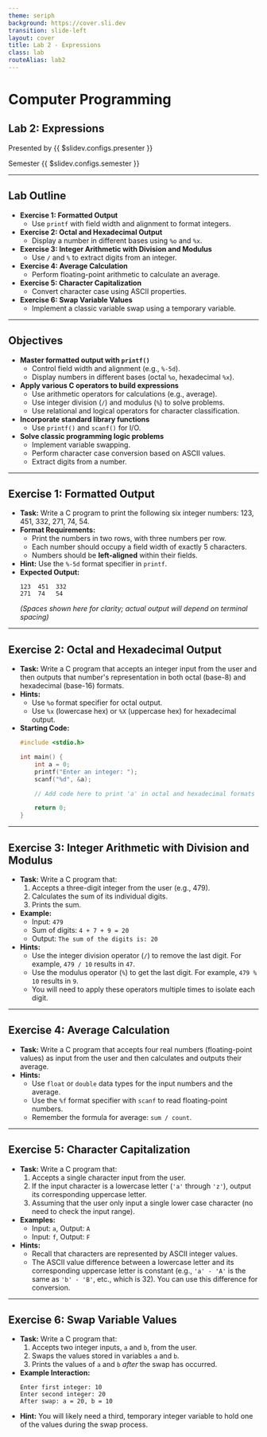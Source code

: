 ```yaml
---
theme: seriph
background: https://cover.sli.dev
transition: slide-left
layout: cover
title: Lab 2 - Expressions
class: lab
routeAlias: lab2 
---
```


# Computer Programming
## Lab 2: Expressions

Presented by {{ $slidev.configs.presenter }}

Semester {{ $slidev.configs.semester }}

---

## Lab Outline

* **Exercise 1: Formatted Output**
    * Use `printf` with field width and alignment to format integers.
* **Exercise 2: Octal and Hexadecimal Output**
    * Display a number in different bases using `%o` and `%x`.
* **Exercise 3: Integer Arithmetic with Division and Modulus**
    * Use `/` and `%` to extract digits from an integer.
* **Exercise 4: Average Calculation**
    * Perform floating-point arithmetic to calculate an average.
* **Exercise 5: Character Capitalization**
    * Convert character case using ASCII properties.
* **Exercise 6: Swap Variable Values**
    * Implement a classic variable swap using a temporary variable.

---

## Objectives

* **Master formatted output with `printf()`**
    * Control field width and alignment (e.g., `%-5d`).
    * Display numbers in different bases (octal `%o`, hexadecimal `%x`).
* **Apply various C operators to build expressions**
    * Use arithmetic operators for calculations (e.g., average).
    * Use integer division (`/`) and modulus (`%`) to solve problems.
    * Use relational and logical operators for character classification.
* **Incorporate standard library functions**
    * Use `printf()` and `scanf()` for I/O.
* **Solve classic programming logic problems**
    * Implement variable swapping.
    * Perform character case conversion based on ASCII values.
    * Extract digits from a number.

---

## Exercise 1: Formatted Output

* **Task:** Write a C program to print the following six integer numbers: 123, 451, 332, 271, 74, 54.
* **Format Requirements:**
    * Print the numbers in two rows, with three numbers per row.
    * Each number should occupy a field width of exactly 5 characters.
    * Numbers should be **left-aligned** within their fields.
* **Hint:** Use the `%-5d` format specifier in `printf`.
* **Expected Output:**
    ```
    123  451  332
    271  74   54
    ```
    *(Spaces shown here for clarity; actual output will depend on terminal spacing)*

---

## Exercise 2: Octal and Hexadecimal Output

* **Task:** Write a C program that accepts an integer input from the user and then outputs that number's representation in both octal (base-8) and hexadecimal (base-16) formats.
* **Hints:**
    * Use `%o` format specifier for octal output.
    * Use `%x` (lowercase hex) or `%X` (uppercase hex) for hexadecimal output.
* **Starting Code:**
    ```c
    #include <stdio.h>

    int main() {
        int a = 0;
        printf("Enter an integer: ");
        scanf("%d", &a);

        // Add code here to print 'a' in octal and hexadecimal formats

        return 0;
    }
    ```

---

## Exercise 3: Integer Arithmetic with Division and Modulus

* **Task:** Write a C program that:
    1.  Accepts a three-digit integer from the user (e.g., 479).
    2.  Calculates the sum of its individual digits.
    3.  Prints the sum.
* **Example:**
    *   Input: `479`
    *   Sum of digits: `4 + 7 + 9 = 20`
    *   Output: `The sum of the digits is: 20`
* **Hints:**
    *   Use the integer division operator (`/`) to remove the last digit. For example, `479 / 10` results in `47`.
    *   Use the modulus operator (`%`) to get the last digit. For example, `479 % 10` results in `9`.
    *   You will need to apply these operators multiple times to isolate each digit.

---

## Exercise 4: Average Calculation

* **Task:** Write a C program that accepts four real numbers (floating-point values) as input from the user and then calculates and outputs their average.
* **Hints:**
    * Use `float` or `double` data types for the input numbers and the average.
    * Use the `%f` format specifier with `scanf` to read floating-point numbers.
    * Remember the formula for average: `sum / count`.

---

## Exercise 5: Character Capitalization

* **Task:** Write a C program that:
    1.  Accepts a single character input from the user.
    2.  If the input character is a lowercase letter (`'a'` through `'z'`), output its corresponding uppercase letter.
    3. Assuming that the user only input a single lower case character (no need to check the input range).
* **Examples:**
    * Input: `a`, Output: `A`
    * Input: `f`, Output: `F`
* **Hints:**
    * Recall that characters are represented by ASCII integer values.
    * The ASCII value difference between a lowercase letter and its corresponding uppercase letter is constant (e.g., `'a' - 'A'` is the same as `'b' - 'B'`, etc., which is 32). You can use this difference for conversion.

---

## Exercise 6: Swap Variable Values

* **Task:** Write a C program that:
    1.  Accepts two integer inputs, `a` and `b`, from the user.
    2.  Swaps the values stored in variables `a` and `b`.
    3.  Prints the values of `a` and `b` *after* the swap has occurred.
* **Example Interaction:**
    ```
    Enter first integer: 10
    Enter second integer: 20
    After swap: a = 20, b = 10
    ```
* **Hint:** You will likely need a third, temporary integer variable to hold one of the values during the swap process.

<div style="position:fixed;bottom:0;right:20px;padding-bottom:30px">
<Link to="assessment" title="Go to Assessment Rubric 📝"/>
</div>
